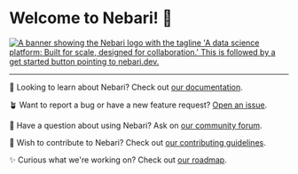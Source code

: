 # Welcome to Nebari! 👋

<a href="https://nebari.dev">
    <img src="https://raw.githubusercontent.com/nebari-dev/.github/main/profile/nebari-banner.svg" alt="A banner showing the Nebari logo with the tagline 'A data science platform: Built for scale, designed for collaboration.' This is followed by a get started button pointing to nebari.dev."/>
</a>

---

📖 Looking to learn about Nebari? Check out [our documentation](https://www.nebari.dev/docs/welcome).

🪴 Want to report a bug or have a new feature request? [Open an issue](https://github.com/nebari-dev/nebari/issues/new/choose).

💬 Have a question about using Nebari? Ask on [our community forum](https://github.com/orgs/nebari-dev/discussions).

💎 Wish to contribute to Nebari? Check out [our contributing guidelines](https://www.nebari.dev/community/#how-to-contribute).

✨ Curious what we're working on? Check out [our roadmap](https://github.com/nebari-dev/governance).
